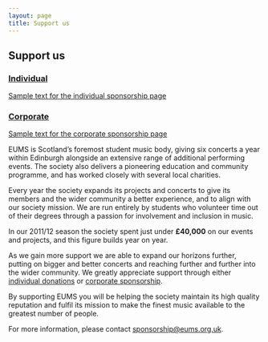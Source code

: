 ```yaml
---
layout: page
title: Support us
---
```


## Support us

<div class="image-link-tiles tiles-2 clearfix">
  <a class="tile tile-individual" href="/support-us/individual/">
    <div class="caption">
      <h3>Individual</h3>
      <p>Sample text for the individual sponsorship page</p>
    </div>
  </a>

  <a class="tile tile-corporate" href="/support-us/corporate/">
    <div class="caption">
      <h3>Corporate</h3>
      <p>Sample text for the corporate sponsorship page</p>
    </div>
  </a>
</div>

EUMS is Scotland’s foremost student music body, giving six concerts a year
within Edinburgh alongside an extensive range of additional performing events.
The society also delivers a pioneering education and community programme, and
has worked closely with several local charities.

Every year the society expands its projects and concerts to give its members
and the wider community a better experience, and to align with our society
mission. We are run entirely by students who volunteer time out of their
degrees through a passion for involvement and inclusion in music.

In our 2011/12 season the society spent just under **£40,000** on our events
and projects, and this figure builds year on year.

As we gain more support we are able to expand our horizons further, putting on
bigger and better concerts and reaching further and further into the wider
community. We greatly appreciate support through either [individual donations](/support-us/individual/)
or [corporate sponsorship](/support-us/corporate/).

By supporting EUMS you will be helping the society maintain its high quality
reputation and fulfil its mission to make the finest music available to the
greatest number of people.

For more information, please contact
[sponsorship@eums.org.uk](mailto:sponsorship@eums.org.uk).
